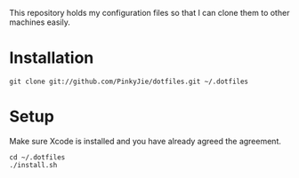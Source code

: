 This repository holds my configuration files so that I can clone them to other machines
easily.

# Installation

    git clone git://github.com/PinkyJie/dotfiles.git ~/.dotfiles

# Setup

Make sure Xcode is installed and you have already agreed the agreement.

    cd ~/.dotfiles
    ./install.sh
